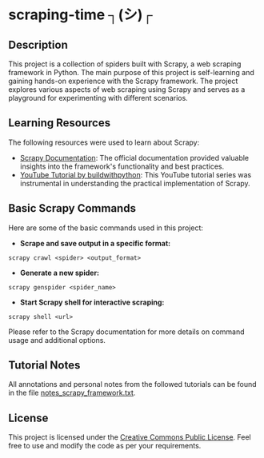 # scraping-time ┐(シ)┌ 

## Description
This project is a collection of spiders built with Scrapy, a web scraping framework in Python. The main purpose of this project is self-learning and gaining hands-on experience with the Scrapy framework. The project explores various aspects of web scraping using Scrapy and serves as a playground for experimenting with different scenarios.

## Learning Resources
The following resources were used to learn about Scrapy:
- [Scrapy Documentation](https://docs.scrapy.org/): The official documentation provided valuable insights into the framework's functionality and best practices.
- [YouTube Tutorial by buildwithpython](https://www.youtube.com/watch?v=ve_0h4Y8nuI&list=PLhTjy8cBISEqkN-5Ku_kXG4QW33sxQo0t&index=2): This YouTube tutorial series was instrumental in understanding the practical implementation of Scrapy.

## Basic Scrapy Commands
Here are some of the basic commands used in this project:

- **Scrape and save output in a specific format:**
```shell
scrapy crawl <spider> <output_format>
```

- **Generate a new spider:**
```shell
scrapy genspider <spider_name>
```

- **Start Scrapy shell for interactive scraping:**
```shell
scrapy shell <url>
```

Please refer to the Scrapy documentation for more details on command usage and additional options.

## Tutorial Notes
All annotations and personal notes from the followed tutorials can be found in the file [notes_scrapy_framework.txt](https://raw.githubusercontent.com/VCauthon/scraping-time/main/notes_scrapy_framework.txt).

## License
This project is licensed under the [Creative Commons Public License](https://creativecommons.org/licenses/by/4.0/). Feel free to use and modify the code as per your requirements.